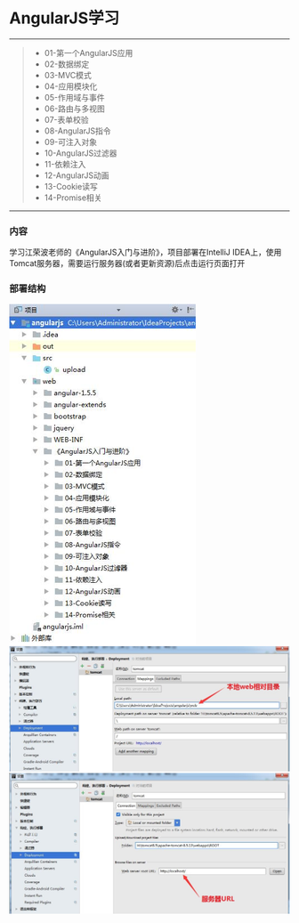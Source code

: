 # AngularJS学习

------

> * 01-第一个AngularJS应用
> * 02-数据绑定	
> * 03-MVC模式
> * 04-应用模块化
> * 05-作用域与事件
> * 06-路由与多视图
> * 07-表单校验
> * 08-AngularJS指令
> * 09-可注入对象
> * 10-AngularJS过滤器
> * 11-依赖注入
> * 12-AngularJS动画
> * 13-Cookie读写
> * 14-Promise相关

------

### 内容
学习江荣波老师的《AngularJS入门与进阶》，项目部署在IntelliJ IDEA上，使用Tomcat服务器，需要运行服务器(或者更新资源)后点击运行页面打开<br>

### 部署结构
![image](https://github.com/luguanxing/JavaWeb-Study/blob/master/AngularJS/pictures/structure.jpg?raw=true)<br>
![image](https://github.com/luguanxing/JavaWeb-Study/blob/master/AngularJS/pictures/url.jpg?raw=true)<br>
![image](https://github.com/luguanxing/JavaWeb-Study/blob/master/AngularJS/pictures/local.jpg?raw=true)<br>
